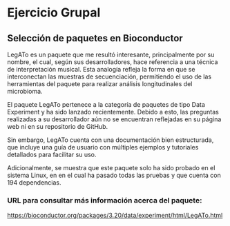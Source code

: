 # Ejercicio Grupal

## Selección de paquetes en Bioconductor 

LegATo es un paquete que me resultó interesante, principalmente por su nombre, 
el cual, según sus desarrolladores, hace referencia a una técnica de interpretación musical. 
Esta analogía refleja la forma en que se interconectan las muestras de secuenciación, 
permitiendo el uso de las herramientas del paquete para realizar análisis longitudinales 
del microbioma.

El paquete LegATo pertenece a la categoría de paquetes de tipo Data Experiment y ha sido 
lanzado recientemente. Debido a esto, las preguntas realizadas a su desarrollador aún no
se encuentran reflejadas en su página web ni en su repositorio de GitHub.

Sin embargo, LegATo cuenta con una documentación bien estructurada, que incluye una guía 
de usuario con múltiples ejemplos y tutoriales detallados para facilitar su uso.

Adicionalmente, se muestra que este paquete solo ha sido probado en el sistema Linux, en 
en el cual ha pasado todas las pruebas y que cuenta con 194 dependencias. 

### URL para consultar más información acerca del paquete:

<https://bioconductor.org/packages/3.20/data/experiment/html/LegATo.html>


